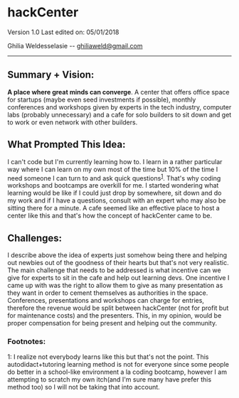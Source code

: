 # hackCenter

Version 1.0  Last edited on: 05/01/2018

Ghilia Weldesselasie -- <a href='mailto:ghiliaweld@gmail.com'>ghiliaweld@gmail.com</a>

---

## Summary + Vision:
**A place where great minds can converge**. A center that offers office space for startups (maybe even seed investments if possible), monthly conferences and workshops given by experts in the tech industry, computer labs (probably unnecessary) and a cafe for solo builders to sit down and get to work or even network with other builders.

## What Prompted This Idea:
I can't code but I'm currently learning how to. I learn in a rather particular way where I can learn on my own most of the time but 10% of the time I need someone I can turn to and ask quick questions<sup>[1](#1)</sup>. That's why coding workshops and bootcamps are overkill for me. I started wondering what learning would be like if I could just drop by somewhere, sit down and do my work and if I have a questions, consult with an expert who may also be sitting there for a minute. A cafe seemed like an effective place to host a center like this and that's how the concept of hackCenter came to be.

## Challenges:
I describe above the idea of experts just somehow being there and helping out newbies out of the goodness of their hearts but that's not very realistic. The main challenge that needs to be addressed is what incentive can we give for experts to sit in the cafe and help out learning devs. One incentive I came up with was the right to allow them to give as many presentation as they want in order to cement themselves as authorities in the space. Conferences, presentations and workshops can charge for entries, therefore the revenue would be split between hackCenter (not for profit but for maintenance costs) and the presenters. This, in my opinion, would be proper compensation for being present and helping out the community.

### Footnotes:
<a name="1">1</a>: I realize not everybody learns like this but that's not the point. This autodidact+tutoring learning method is not for everyone since some people do better in a school-like environment a la coding bootcamp, however I am attempting to scratch my own itch(and I'm sure many have prefer this method too) so I will not be taking that into account.
